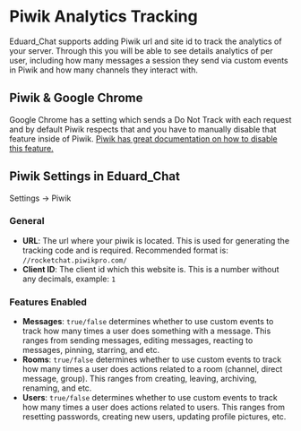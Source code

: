 # Piwik Analytics Tracking

Eduard_Chat supports adding Piwik url and site id to track the analytics of your
server. Through this you will be able to see details analytics of per user,
including how many messages a session they send via custom events in Piwik and
how many channels they interact with.

## Piwik & Google Chrome
Google Chrome has a setting which sends a Do Not Track with each request and by
default Piwik respects that and you have to manually disable that feature inside
of Piwik. [Piwik has great documentation on how to disable this feature.](http://piwik.org/docs/privacy/#step-4-respect-donottrack-preference)

## Piwik Settings in Eduard_Chat
Settings -> Piwik

### General
* **URL**: The url where your piwik is located. This is used for generating the tracking code and is required. Recommended format is: `//rocketchat.piwikpro.com/`
* **Client ID**: The client id which this website is. This is a number without any decimals, example: `1`

### Features Enabled
* **Messages**: `true/false` determines whether to use custom events to track how many times a user does something with a message. This ranges from sending messages, editing messages, reacting to messages, pinning, starring, and etc.
* **Rooms**: `true/false` determines whether to use custom events to track how many times a user does actions related to a room (channel, direct message, group). This ranges from creating, leaving, archiving, renaming, and etc.
* **Users**: `true/false` determines whether to use custom events to track how many times a user does actions related to users. This ranges from resetting passwords, creating new users, updating profile pictures, etc.
